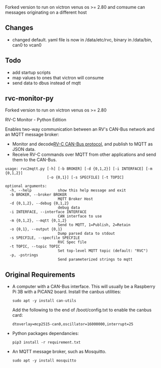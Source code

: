 Forked version to run on victron venus os >= 2.80 and comsume can messages originating on a different host

## Changes

* changed default.  yaml file is now in /data/etc/rvc, binary in /data/bin, can0 to vcan0

## Todo

* add startup scripts
* map values to ones that victron will consume
* send data to dbus instead of mqtt

## rvc-monitor-py

Forked version to run on victron venus os >= 2.80

RV-C Monitor - Python Edition

Enables two-way communication between an RV's CAN-Bus network and an MQTT message broker:

- Monitor and decode[RV-C CAN-Bus protocol](http://www.rv-c.com/?q=node/75), and
  publish to MQTT as JSON data.
- Receive RV-C commands over MQTT from other applications and send them to the CAN-Bus.

```
usage: rvc2mqtt.py [-h] [-b BROKER] [-d {0,1,2}] [-i INTERFACE] [-m {0,1,2}]
                   [-o {0,1}] [-s SPECFILE] [-t TOPIC]

optional arguments:
  -h, --help            show this help message and exit
  -b BROKER, --broker BROKER
                        MQTT Broker Host
  -d {0,1,2}, --debug {0,1,2}
                        debug data
  -i INTERFACE, --interface INTERFACE
                        CAN interface to use
  -m {0,1,2}, --mqtt {0,1,2}
                        Send to MQTT, 1=Publish, 2=Retain
  -o {0,1}, --output {0,1}
                        Dump parsed data to stdout
  -s SPECFILE, --specfile SPECFILE
                        RVC Spec file
  -t TOPIC, --topic TOPIC
                        Set top-level MQTT topic (default: "RVC")
  -p, -pstrings
                        Send parameterized strings to mqtt
```

## Original Requirements

* A computer with a CAN-Bus interface. This will usually be a
  Raspberry Pi 3B with a PiCAN2 board. Install the canbus utilities:

  ```
  sudo apt -y install can-utils
  ```
  Add the following to the end of /boot/config.txt to enable the canbus card:

  ```
  dtoverlay=mcp2515-can0,oscillator=16000000,interrupt=25
  ```
* Python packages dependancies:

  ```
  pip3 install -r requirement.txt
  ```
* An MQTT message broker, such as Mosquitto.

  ```
  sudo apt -y install mosquitto
  ```
